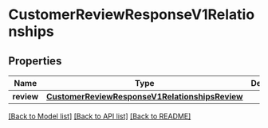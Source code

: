 # CustomerReviewResponseV1Relationships

## Properties
Name | Type | Description | Notes
------------ | ------------- | ------------- | -------------
**review** | [**CustomerReviewResponseV1RelationshipsReview**](CustomerReviewResponseV1RelationshipsReview.md) |  | [optional] 

[[Back to Model list]](../README.md#documentation-for-models) [[Back to API list]](../README.md#documentation-for-api-endpoints) [[Back to README]](../README.md)


